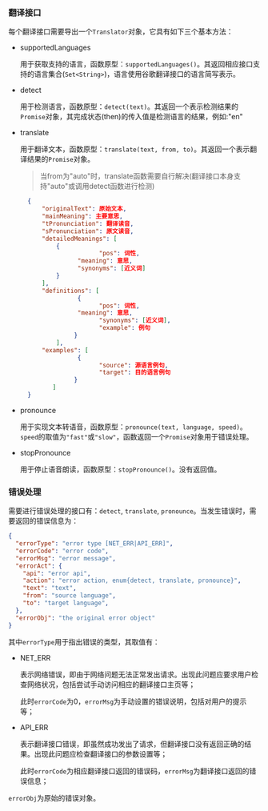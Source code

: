 ### 翻译接口

每个翻译接口需要导出一个`Translator`对象，它具有如下三个基本方法：

* supportedLanguages

  用于获取支持的语言，函数原型：`supportedLanguages()`。其返回相应接口支持的语言集合(`Set<String>`)，语言使用谷歌翻译接口的语言简写表示。

* detect

  用于检测语言，函数原型：`detect(text)`。其返回一个表示检测结果的`Promise`对象，其完成状态(then)的传入值是检测语言的结果，例如:"en"

* translate

  用于翻译文本，函数原型：`translate(text, from, to)`。其返回一个表示翻译结果的`Promise`对象。

  > 当from为"auto"时，translate函数需要自行解决(翻译接口本身支持"auto"或调用detect函数进行检测)

  ```json
    {
        "originalText": 原始文本,
        "mainMeaning": 主要意思,
        "tPronunciation": 翻译读音,
        "sPronunciation": 原文读音,
        "detailedMeanings": [
          	{
				        "pos": 词性,
            	  "meaning": 意思,
            	  "synonyms": [近义词]
          	}
        ],
        "definitions": [
			      {
				        "pos": 词性,
            	  "meaning": 意思,
				        "synonyms": [近义词],
				        "example": 例句
			     }
		    ],
        "examples": [
			      {
				        "source": 源语言例句,
				        "target": 目的语言例句
			     }
		   ]
    }
  ```

* pronounce

  用于实现文本转语音，函数原型：`pronounce(text, language, speed)`。`speed`的取值为`"fast"`或`"slow"`，函数返回一个`Promise`对象用于错误处理。

* stopPronounce

  用于停止语音朗读，函数原型：`stopPronounce()`。没有返回值。

### 错误处理

需要进行错误处理的接口有：`detect`, `translate`, `pronounce`。当发生错误时，需要返回的错误信息为：

```json
{
  "errorType": "error type [NET_ERR|API_ERR]",
  "errorCode": "error code",
  "errorMsg": "error message",
  "errorAct": {
    "api": "error api",
    "action": "error action, enum{detect, translate, pronounce}",
    "text": "text",
    "from": "source language",
    "to": "target language",
  },
  "errorObj": "the original error object"
}
```

其中`errorType`用于指出错误的类型，其取值有：

* NET_ERR

  表示网络错误，即由于网络问题无法正常发出请求。出现此问题应要求用户检查网络状况，包括尝试手动访问相应的翻译接口主页等；

  此时`errorCode`为0，`errorMsg`为手动设置的错误说明，包括对用户的提示等；

* API_ERR

  表示翻译接口错误，即虽然成功发出了请求，但翻译接口没有返回正确的结果。出现此问题应检查翻译接口的参数设置等；

  此时`errorCode`为相应翻译接口返回的错误码，`errorMsg`为翻译接口返回的错误信息；

`errorObj`为原始的错误对象。
